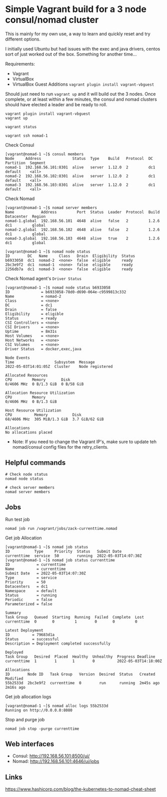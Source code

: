 # Simple Vagrant build for a 3 node consul/nomad cluster
This is mainly for my own use, a way to learn and quickly reset and try different options.

I initially used Ubuntu but had issues with the exec and java drivers, centos sort of just worked out of the box.  Something for another time...

Requirements:
- Vagrant
- VirtualBox
- VirtualBox Guest Additions `vagrant plugin install vagrant-vbguest`

Should just need to run `vagrant up` and it will build out the 3 nodes.  Once complete, or at least within a few minutes, the consul and nomad clusters should have elected a leader and be ready to roll.


```
vagrant plugin install vagrant-vbguest
vagrant up

vagrant status

vagrant ssh nomad-1
```
Check Consul
```
[vagrant@nomad-1 ~]$ consul members
Node     Address              Status  Type    Build   Protocol  DC   Partition  Segment
nomad-1  192.168.56.101:8301  alive   server  1.12.0  2         dc1  default    <all>
nomad-2  192.168.56.102:8301  alive   server  1.12.0  2         dc1  default    <all>
nomad-3  192.168.56.103:8301  alive   server  1.12.0  2         dc1  default    <all>
```
Check Nomad
```
[vagrant@nomad-1 ~]$ nomad server members
Name            Address         Port  Status  Leader  Protocol  Build  Datacenter  Region
nomad-1.global  192.168.56.101  4648  alive   false   2         1.2.6  dc1         global
nomad-2.global  192.168.56.102  4648  alive   false   2         1.2.6  dc1         global
nomad-3.global  192.168.56.103  4648  alive   true    2         1.2.6  dc1         global

[vagrant@nomad-1 ~]$ nomad node status
ID        DC   Name     Class   Drain  Eligibility  Status
b6933058  dc1  nomad-2  <none>  false  eligible     ready
2bc3e9f2  dc1  nomad-1  <none>  false  eligible     ready
2256db7a  dc1  nomad-3  <none>  false  eligible     ready

```

Check Nomad agent's `Driver Status`
```
[vagrant@nomad-1 ~]$ nomad node status b6933058
ID              = b6933058-78d0-d690-064e-c9599813c332
Name            = nomad-2
Class           = <none>
DC              = dc1
Drain           = false
Eligibility     = eligible
Status          = ready
CSI Controllers = <none>
CSI Drivers     = <none>
Uptime          = 8m31s
Host Volumes    = <none>
Host Networks   = <none>
CSI Volumes     = <none>
Driver Status   = docker,exec,java

Node Events
Time                  Subsystem  Message
2022-05-03T14:01:05Z  Cluster    Node registered

Allocated Resources
CPU         Memory       Disk
0/4606 MHz  0 B/1.3 GiB  0 B/58 GiB

Allocation Resource Utilization
CPU         Memory
0/4606 MHz  0 B/1.3 GiB

Host Resource Utilization
CPU          Memory           Disk
68/4606 MHz  305 MiB/1.3 GiB  3.7 GiB/62 GiB

Allocations
No allocations placed
```


* Note: If you need to change the Vagrant IP's, make sure to update teh nomad/consul config files for the retry_clients.

## Helpful commands
```
# Check node status
nomad node status

# check server members
nomad server members

```

## Jobs
Run test job

```
nomad job run /vagrant/jobs/zack-currenttime.nomad
```
Get job Allocation
```
[vagrant@nomad-1 ~]$ nomad job status
ID           Type     Priority  Status   Submit Date
currenttime  service  50        running  2022-05-03T14:07:30Z
[vagrant@nomad-1 ~]$ nomad job status currenttime
ID            = currenttime
Name          = currenttime
Submit Date   = 2022-05-03T14:07:30Z
Type          = service
Priority      = 50
Datacenters   = dc1
Namespace     = default
Status        = running
Periodic      = false
Parameterized = false

Summary
Task Group   Queued  Starting  Running  Failed  Complete  Lost
currenttime  0       0         1        0       0         0

Latest Deployment
ID          = 79683d1a
Status      = successful
Description = Deployment completed successfully

Deployed
Task Group   Desired  Placed  Healthy  Unhealthy  Progress Deadline
currenttime  1        1       1        0          2022-05-03T14:18:00Z

Allocations
ID        Node ID   Task Group   Version  Desired  Status   Created    Modified
55b2533d  2bc3e9f2  currenttime  0        run      running  2m45s ago  2m16s ago
```
Get job allocation logs
```
[vagrant@nomad-1 ~]$ nomad alloc logs 55b2533d
Running on http://0.0.0.0:8080
```
Stop and purge job
```
nomad job stop -purge currenttime
```


## Web interfaces
- Consul: http://192.168.56.101:8500/ui/
- Nomad: http://192.168.56.101:4646/ui/jobs


## Links
https://www.hashicorp.com/blog/the-kubernetes-to-nomad-cheat-sheet
